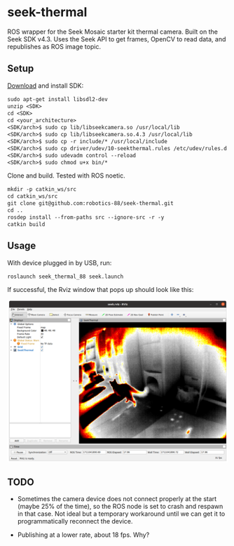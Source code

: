# seek-thermal

ROS wrapper for the Seek Mosaic starter kit thermal camera. Built on the Seek SDK v4.3. Uses the Seek API to get frames, OpenCV to read data, and republishes as ROS image topic.

## Setup
[Download](https://developer.thermal.com/support/solutions/articles/48001240854-seek-thermal-sdk-v4-3) and install SDK:
```
sudo apt-get install libsdl2-dev
unzip <SDK>
cd <SDK>
cd <your_architecture>
<SDK/arch>$ sudo cp lib/libseekcamera.so /usr/local/lib
<SDK/arch>$ sudo cp lib/libseekcamera.so.4.3 /usr/local/lib
<SDK/arch>$ sudo cp -r include/* /usr/local/include
<SDK/arch>$ sudo cp driver/udev/10-seekthermal.rules /etc/udev/rules.d
<SDK/arch>$ sudo udevadm control --reload
<SDK/arch>$ sudo chmod u+x bin/*
```

Clone and build. Tested with ROS noetic.
```
mkdir -p catkin_ws/src
cd catkin_ws/src
git clone git@github.com:robotics-88/seek-thermal.git
cd ..
rosdep install --from-paths src --ignore-src -r -y
catkin build
```

## Usage

With device plugged in by USB, run:
```
roslaunch seek_thermal_88 seek.launch
```
If successful, the Rviz window that pops up should look like this:

![thermal image of a cat in Rviz](images/thermal-cat.png)

## TODO

* Sometimes the camera device does not connect properly at the start (maybe 25% of the time), so the ROS node is set to crash and respawn in that case. Not ideal but a temporary workaround until we can get it to programmatically reconnect the device.

* Publishing at a lower rate, about 18 fps. Why?